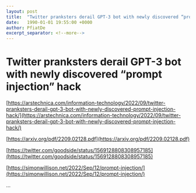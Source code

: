 ```yaml
---
layout: post
title:  "Twitter pranksters derail GPT-3 bot with newly discovered “prompt injection” hack"
date:   1990-01-01 19:55:00 +0000
author: PfiatDe
excerpt_separator: <!--more-->
---
```


# Twitter pranksters derail GPT-3 bot with newly discovered “prompt injection” hack

[https://arstechnica.com/information-technology/2022/09/twitter-pranksters-derail-gpt-3-bot-with-newly-discovered-prompt-injection-hack/](https://arstechnica.com/information-technology/2022/09/twitter-pranksters-derail-gpt-3-bot-with-newly-discovered-prompt-injection-hack/)

[https://arxiv.org/pdf/2209.02128.pdf](https://arxiv.org/pdf/2209.02128.pdf)

[https://twitter.com/goodside/status/1569128808308957185](https://twitter.com/goodside/status/1569128808308957185)

[https://simonwillison.net/2022/Sep/12/prompt-injection/](https://simonwillison.net/2022/Sep/12/prompt-injection/)

...
<!--more-->
